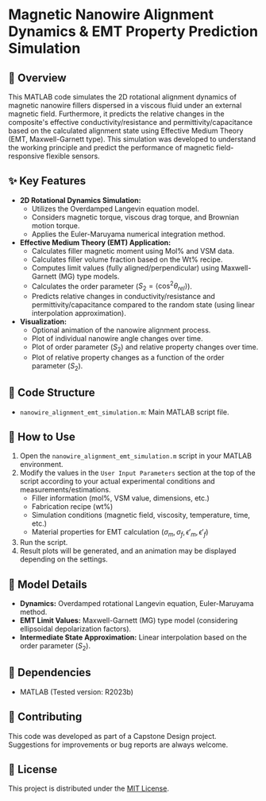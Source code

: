 # Magnetic Nanowire Alignment Dynamics & EMT Property Prediction Simulation

## 📝 Overview

This MATLAB code simulates the 2D rotational alignment dynamics of magnetic nanowire fillers dispersed in a viscous fluid under an external magnetic field. Furthermore, it predicts the relative changes in the composite's effective conductivity/resistance and permittivity/capacitance based on the calculated alignment state using Effective Medium Theory (EMT, Maxwell-Garnett type). This simulation was developed to understand the working principle and predict the performance of magnetic field-responsive flexible sensors.

## ✨ Key Features

* **2D Rotational Dynamics Simulation:**
    * Utilizes the Overdamped Langevin equation model.
    * Considers magnetic torque, viscous drag torque, and Brownian motion torque.
    * Applies the Euler-Maruyama numerical integration method.
* **Effective Medium Theory (EMT) Application:**
    * Calculates filler magnetic moment using Mol% and VSM data.
    * Calculates filler volume fraction based on the Wt% recipe.
    * Computes limit values (fully aligned/perpendicular) using Maxwell-Garnett (MG) type models.
    * Calculates the order parameter ($S_2 = \langle \cos^2 \theta_{rel} \rangle$).
    * Predicts relative changes in conductivity/resistance and permittivity/capacitance compared to the random state (using linear interpolation approximation).
* **Visualization:**
    * Optional animation of the nanowire alignment process.
    * Plot of individual nanowire angle changes over time.
    * Plot of order parameter ($S_2$) and relative property changes over time.
    * Plot of relative property changes as a function of the order parameter ($S_2$).

## 📁 Code Structure

* `nanowire_alignment_emt_simulation.m`: Main MATLAB script file.

## 🚀 How to Use

1.  Open the `nanowire_alignment_emt_simulation.m` script in your MATLAB environment.
2.  Modify the values in the `User Input Parameters` section at the top of the script according to your actual experimental conditions and measurements/estimations.
    * Filler information (mol%, VSM value, dimensions, etc.)
    * Fabrication recipe (wt%)
    * Simulation conditions (magnetic field, viscosity, temperature, time, etc.)
    * Material properties for EMT calculation ($\sigma_m, \sigma_f, \epsilon'_m, \epsilon'_f$)
3.  Run the script.
4.  Result plots will be generated, and an animation may be displayed depending on the settings.

## 🔬 Model Details

* **Dynamics:** Overdamped rotational Langevin equation, Euler-Maruyama method.
* **EMT Limit Values:** Maxwell-Garnett (MG) type model (considering ellipsoidal depolarization factors).
* **Intermediate State Approximation:** Linear interpolation based on the order parameter ($S_2$).

## 🔧 Dependencies

* MATLAB (Tested version: R2023b)

## 🤝 Contributing

This code was developed as part of a Capstone Design project. Suggestions for improvements or bug reports are always welcome.
## 📜 License

This project is distributed under the [MIT License](LICENSE).
